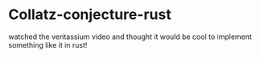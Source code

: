 # Collatz-conjecture-rust

watched the veritassium video and thought it would be cool to implement something like it in rust!
